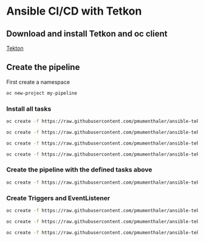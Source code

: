 # Ansible CI/CD with Tetkon


## Download and install Tetkon and oc client

[Tekton](https://tekton.dev/docs/cli/)



## Create the pipeline

First create a namespace


```sh
oc new-project my-pipeline
```

### Install all tasks

```sh
oc create -f https://raw.githubusercontent.com/pmumenthaler/ansible-tekton-cicd/main/task-controller-job.yaml

oc create -f https://raw.githubusercontent.com/pmumenthaler/ansible-tekton-cicd/main/task-ansible-lint.yaml 

oc create -f https://raw.githubusercontent.com/pmumenthaler/ansible-tekton-cicd/main/task-git-merge.yaml  

oc create -f https://raw.githubusercontent.com/pmumenthaler/ansible-tekton-cicd/main/task-pull-request.yaml
```

### Create the pipeline with the defined tasks above

```sh
oc create -f https://raw.githubusercontent.com/pmumenthaler/ansible-tekton-cicd/main/pipeline-ansible-pipeline.yaml  
```

### Create Triggers and EventListener

```sh
oc create -f https://raw.githubusercontent.com/pmumenthaler/ansible-tekton-cicd/main/triggerbinding-ansible-pipeline-triggerbinding.yaml

oc create -f https://raw.githubusercontent.com/pmumenthaler/ansible-tekton-cicd/main/triggertemplate-ansible-pipeline.yaml     

oc create -f https://raw.githubusercontent.com/pmumenthaler/ansible-tekton-cicd/main/eventlistener-ansible-pipeline.yaml  

```



